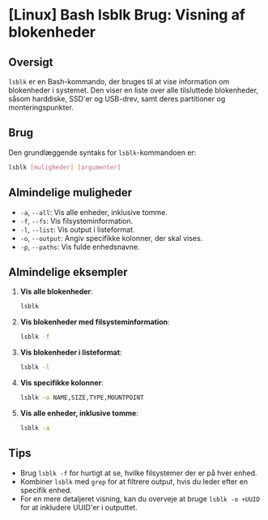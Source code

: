 # [Linux] Bash lsblk Brug: Visning af blokenheder

## Oversigt
`lsblk` er en Bash-kommando, der bruges til at vise information om blokenheder i systemet. Den viser en liste over alle tilsluttede blokenheder, såsom harddiske, SSD'er og USB-drev, samt deres partitioner og monteringspunkter.

## Brug
Den grundlæggende syntaks for `lsblk`-kommandoen er:

```bash
lsblk [muligheder] [argumenter]
```

## Almindelige muligheder
- `-a`, `--all`: Vis alle enheder, inklusive tomme.
- `-f`, `--fs`: Vis filsysteminformation.
- `-l`, `--list`: Vis output i listeformat.
- `-o`, `--output`: Angiv specifikke kolonner, der skal vises.
- `-p`, `--paths`: Vis fulde enhedsnavne.

## Almindelige eksempler

1. **Vis alle blokenheder**:
   ```bash
   lsblk
   ```

2. **Vis blokenheder med filsysteminformation**:
   ```bash
   lsblk -f
   ```

3. **Vis blokenheder i listeformat**:
   ```bash
   lsblk -l
   ```

4. **Vis specifikke kolonner**:
   ```bash
   lsblk -o NAME,SIZE,TYPE,MOUNTPOINT
   ```

5. **Vis alle enheder, inklusive tomme**:
   ```bash
   lsblk -a
   ```

## Tips
- Brug `lsblk -f` for hurtigt at se, hvilke filsystemer der er på hver enhed.
- Kombiner `lsblk` med `grep` for at filtrere output, hvis du leder efter en specifik enhed.
- For en mere detaljeret visning, kan du overveje at bruge `lsblk -o +UUID` for at inkludere UUID'er i outputtet.
